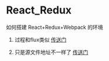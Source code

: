 # React_Redux
如何搭建 React+Redux+Webpack 的环境

1. 过程和flux类似 [传送门](https://github.com/bringmehome/React_Flux)

2. 只是源文件地址不一样了 [传送门](https://github.com/rackt/redux)